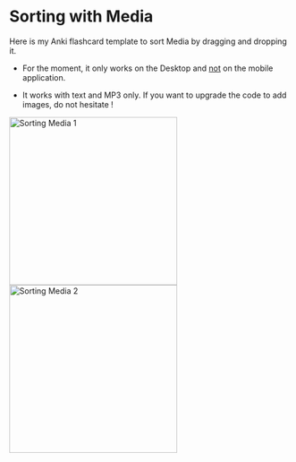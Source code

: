 # Sorting with Media

Here is my Anki flashcard template to sort Media by dragging and dropping it.

- For the moment, it only works on the Desktop and <u>not</u> on the mobile application.

- It works with text and MP3 only. If you want to upgrade the code to add images, do not hesitate ! 

<img width="300" height="300" alt="Sorting Media 1" src="https://github.com/user-attachments/assets/817b4656-4cb8-4690-8876-0ba6d91500ee" /><img width="300" height="300" alt="Sorting Media 2" src="https://github.com/user-attachments/assets/3f5c222a-cde5-4a5e-a14d-0a4cd2126b8c" />
